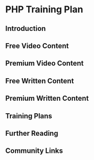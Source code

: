 # PHP Training Plan

## Introduction



## Free Video Content



## Premium Video Content



## Free Written Content



## Premium Written Content



## Training Plans



## Further Reading



## Community Links


